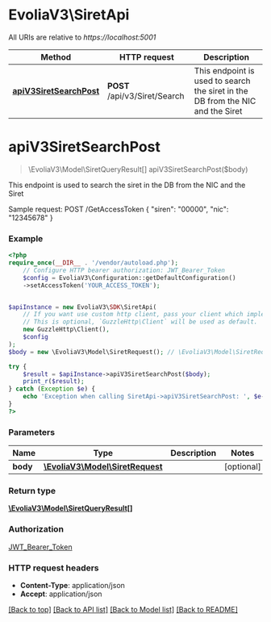 # EvoliaV3\SiretApi

All URIs are relative to *https://localhost:5001*

Method | HTTP request | Description
------------- | ------------- | -------------
[**apiV3SiretSearchPost**](SiretApi.md#apiv3siretsearchpost) | **POST** /api/v3/Siret/Search | This endpoint is used to search the siret in the DB from the NIC and the Siret

# **apiV3SiretSearchPost**
> \EvoliaV3\Model\SiretQueryResult[] apiV3SiretSearchPost($body)

This endpoint is used to search the siret in the DB from the NIC and the Siret

Sample request:  POST /GetAccessToken  {  \"siren\": \"00000\",  \"nic\": \"12345678\"  }

### Example
```php
<?php
require_once(__DIR__ . '/vendor/autoload.php');
    // Configure HTTP bearer authorization: JWT_Bearer_Token
    $config = EvoliaV3\Configuration::getDefaultConfiguration()
    ->setAccessToken('YOUR_ACCESS_TOKEN');


$apiInstance = new EvoliaV3\SDK\SiretApi(
    // If you want use custom http client, pass your client which implements `GuzzleHttp\ClientInterface`.
    // This is optional, `GuzzleHttp\Client` will be used as default.
    new GuzzleHttp\Client(),
    $config
);
$body = new \EvoliaV3\Model\SiretRequest(); // \EvoliaV3\Model\SiretRequest | 

try {
    $result = $apiInstance->apiV3SiretSearchPost($body);
    print_r($result);
} catch (Exception $e) {
    echo 'Exception when calling SiretApi->apiV3SiretSearchPost: ', $e->getMessage(), PHP_EOL;
}
?>
```

### Parameters

Name | Type | Description  | Notes
------------- | ------------- | ------------- | -------------
 **body** | [**\EvoliaV3\Model\SiretRequest**](../Model/SiretRequest.md)|  | [optional]

### Return type

[**\EvoliaV3\Model\SiretQueryResult[]**](../Model/SiretQueryResult.md)

### Authorization

[JWT_Bearer_Token](../../README.md#JWT_Bearer_Token)

### HTTP request headers

 - **Content-Type**: application/json
 - **Accept**: application/json

[[Back to top]](#) [[Back to API list]](../../README.md#documentation-for-api-endpoints) [[Back to Model list]](../../README.md#documentation-for-models) [[Back to README]](../../README.md)

